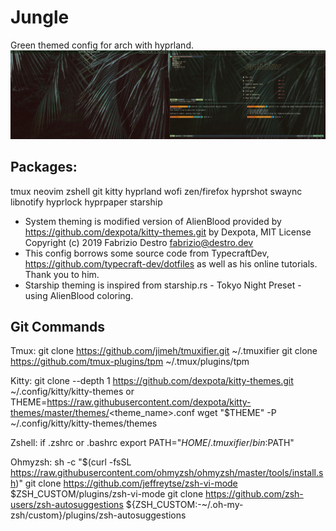 # Jungle
Green themed config for arch with hyprland.
![Picture of desktop with configuration.](examples/twinmonitors.png)

## Packages:
tmux
neovim
zshell
git
kitty
hyprland
wofi
zen/firefox
hyprshot
swaync
libnotify
hyprlock
hyprpaper
starship

- System theming is modified version of AlienBlood provided by https://github.com/dexpota/kitty-themes.git by Dexpota, MIT License Copyright (c) 2019 Fabrizio Destro fabrizio@destro.dev
- This config borrows some source code from TypecraftDev, https://github.com/typecraft-dev/dotfiles as well as his online tutorials. Thank you to him.
- Starship theming is inspired from starship.rs - Tokyo Night Preset - using AlienBlood coloring.

## Git Commands
Tmux:
git clone https://github.com/jimeh/tmuxifier.git ~/.tmuxifier
git clone https://github.com/tmux-plugins/tpm ~/.tmux/plugins/tpm

Kitty:
git clone --depth 1 https://github.com/dexpota/kitty-themes.git ~/.config/kitty/kitty-themes
or
THEME=https://raw.githubusercontent.com/dexpota/kitty-themes/master/themes/<theme_name>.conf
wget "$THEME" -P ~/.config/kitty/kitty-themes/themes

Zshell:
if .zshrc or .bashrc
export PATH="$HOME/.tmuxifier/bin:$PATH"

Ohmyzsh:
sh -c "$(curl -fsSL https://raw.githubusercontent.com/ohmyzsh/ohmyzsh/master/tools/install.sh)"
git clone https://github.com/jeffreytse/zsh-vi-mode \
  $ZSH_CUSTOM/plugins/zsh-vi-mode
git clone https://github.com/zsh-users/zsh-autosuggestions ${ZSH_CUSTOM:-~/.oh-my-zsh/custom}/plugins/zsh-autosuggestions
